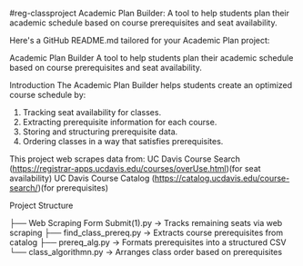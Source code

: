 #reg-classproject
Academic Plan Builder:
  A tool to help students plan their academic schedule based on course prerequisites and seat availability.



Here's a GitHub README.md tailored for your Academic Plan project:

Academic Plan Builder
A tool to help students plan their academic schedule based on course prerequisites and seat availability.

Introduction
The Academic Plan Builder helps students create an optimized course schedule by:
1.  Tracking seat availability for classes.
2.  Extracting prerequisite information for each course.
3.  Storing and structuring prerequisite data.
4.  Ordering classes in a way that satisfies prerequisites.

This project web scrapes data from:
UC Davis Course Search (https://registrar-apps.ucdavis.edu/courses/overUse.html)(for seat availability)
UC Davis Course Catalog (https://catalog.ucdavis.edu/course-search/)(for prerequisites)

Project Structure

├──  Web Scraping Form Submit(1).py → Tracks remaining seats via web scraping
├──  find_class_prereq.py → Extracts course prerequisites from catalog
├──  prereq_alg.py → Formats prerequisites into a structured CSV
└──  class_algorithmn.py → Arranges class order based on prerequisites
